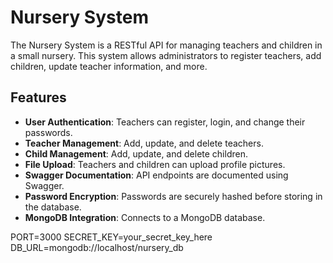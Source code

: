 # Nursery System

The Nursery System is a RESTful API for managing teachers and children in a small nursery. This system allows administrators to register teachers, add children, update teacher information, and more.

## Features

- **User Authentication**: Teachers can register, login, and change their passwords.
- **Teacher Management**: Add, update, and delete teachers.
- **Child Management**: Add, update, and delete children.
- **File Upload**: Teachers and children can upload profile pictures.
- **Swagger Documentation**: API endpoints are documented using Swagger.
- **Password Encryption**: Passwords are securely hashed before storing in the database.
- **MongoDB Integration**: Connects to a MongoDB database.

PORT=3000
SECRET_KEY=your_secret_key_here
DB_URL=mongodb://localhost/nursery_db

